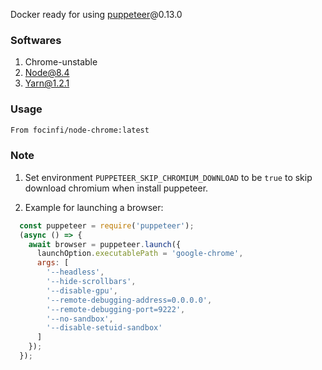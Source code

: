 Docker ready for using [puppeteer](https://github.com/GoogleChrome/puppeteer)@0.13.0

### Softwares

1. Chrome-unstable
2. Node@8.4
3. Yarn@1.2.1

### Usage

```Dockerfile
From focinfi/node-chrome:latest
```

### Note

1. Set environment `PUPPETEER_SKIP_CHROMIUM_DOWNLOAD` to be `true` to skip download chromium when install puppeteer.

2. Example for launching a browser:
```js
  const puppeteer = require('puppeteer');
  (async () => {
    await browser = puppeteer.launch({
      launchOption.executablePath = 'google-chrome',
      args: [
        '--headless',
        '--hide-scrollbars',
        '--disable-gpu',
        '--remote-debugging-address=0.0.0.0',
        '--remote-debugging-port=9222',
        '--no-sandbox',
        '--disable-setuid-sandbox'
      ]
    });
  });
```